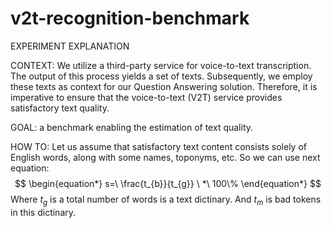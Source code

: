 # v2t-recognition-benchmark

EXPERIMENT EXPLANATION

CONTEXT: We utilize a third-party service for voice-to-text transcription. The output of this process yields a set of texts. Subsequently, we employ these texts as context for our Question Answering solution. Therefore, it is imperative to ensure that the voice-to-text (V2T) service provides satisfactory text quality.

GOAL: a benchmark enabling the estimation of text quality.

HOW TO: Let us assume that satisfactory text content consists solely of English words, along with some names, toponyms, etc. So we can use next equation: 
$$
\begin{equation*}
s=\ \frac{t_{b}}{t_{g}} \ *\ 100\%
\end{equation*}
$$
Where $t_{g}$ is a total number of words is a text dictinary. And $t_{m}$ is bad tokens in this dictinary.
